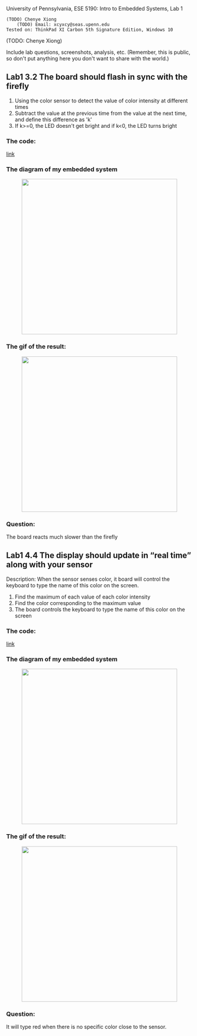 University of Pennsylvania, ESE 5190: Intro to Embedded Systems, Lab 1

    (TODO) Chenye Xiong
        (TODO) Email: xcyxcy@seas.upenn.edu
    Tested on: ThinkPad XI Carbon 5th Signature Edition, Windows 10
(TODO: Chenye Xiong)

Include lab questions, screenshots, analysis, etc. (Remember, this is public, so don't put anything here you don't want to share with the world.)
## Lab1 3.2 The board should flash in sync with the firefly
1. Using the color sensor to detect the value of color intensity at different times
2. Subtract the value at the previous time from the value at the next time, and define this difference as 'k'
3. If k>=0, the LED doesn't get bright and if k<0, the LED turns bright
   
### The code:
[link](https://github.com/xcyxcyxcyxcy/ese5190-2022-lab1-firefly/blob/main/3.2/3.2copy.py)

### The diagram of my embedded system
<div align=center>
<img src="https://github.com/xcyxcyxcyxcy/ese5190-2022-lab1-firefly/blob/main/3.2/3.2.png" width="420">  
</div>

### The gif of the result: 
<div align=center>
<img src="https://github.com/xcyxcyxcyxcy/ese5190-2022-lab1-firefly/blob/main/3.2/ezgif.com-gif-maker%20firefly.gif" width="420">  
</div>

### Question: 
The board reacts much slower than the firefly

## Lab1 4.4 The display should update in “real time” along with your sensor
Description: When the sensor senses color, it board will control the keyboard to type the name of this color on the screen.
1. Find the maximum of each value of each color intensity
2. Find the color corresponding to the maximum value
3. The board controls the keyboard to type the name of this color on the screen

### The code:
[link](https://github.com/xcyxcyxcyxcy/ese5190-2022-lab1-firefly/blob/main/4.4/4.4%20code.py)

### The diagram of my embedded system
<div align=center>
<img src="https://github.com/xcyxcyxcyxcy/ese5190-2022-lab1-firefly/blob/main/4.4/4.4.png" width="420">  
</div>

### The gif of the result: 
<div align=center>
<img src="https://github.com/xcyxcyxcyxcy/ese5190-2022-lab1-firefly/blob/main/4.4/4.4%20gif.gif" width="420">  
</div>

### Question:
It will type red when there is no specific color close to the sensor.
